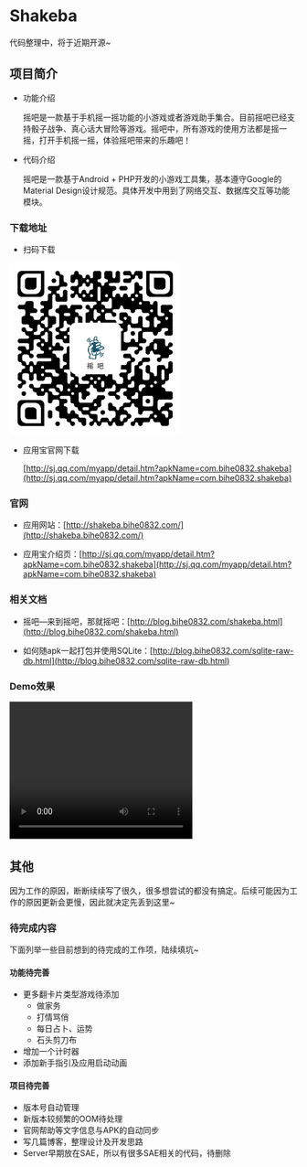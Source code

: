 # Shakeba

代码整理中，将于近期开源~

## 项目简介

- 功能介绍

	摇吧是一款基于手机摇一摇功能的小游戏或者游戏助手集合。目前摇吧已经支持骰子战争、真心话大冒险等游戏。摇吧中，所有游戏的使用方法都是摇一摇，打开手机摇一摇，体验摇吧带来的乐趣吧！

-  代码介绍

	摇吧是一款基于Android + PHP开发的小游戏工具集，基本遵守Google的Material Design设计规范。具体开发中用到了网络交互、数据库交互等功能模块。

### 下载地址

- 扫码下载

![扫码下载摇吧](./Server/download/shakeba_download_300.png )

- 应用宝官网下载

	[http://sj.qq.com/myapp/detail.htm?apkName=com.bihe0832.shakeba](http://sj.qq.com/myapp/detail.htm?apkName=com.bihe0832.shakeba)

### 官网

- 应用网站：[http://shakeba.bihe0832.com/](http://shakeba.bihe0832.com/)

- 应用宝介绍页：[http://sj.qq.com/myapp/detail.htm?apkName=com.bihe0832.shakeba](http://sj.qq.com/myapp/detail.htm?apkName=com.bihe0832.shakeba)

### 相关文档

- 摇吧—来到摇吧，那就摇吧：[http://blog.bihe0832.com/shakeba.html](http://blog.bihe0832.com/shakeba.html)

- 如何随apk一起打包并使用SQLite：[http://blog.bihe0832.com/sqlite-raw-db.html](http://blog.bihe0832.com/sqlite-raw-db.html) 

### Demo效果

<video src="./shakeba_intro.mp4" width="320" height="240" controls="controls">
Your browser does not support the video tag.
</video>

## 其他

因为工作的原因，断断续续写了很久，很多想尝试的都没有搞定。后续可能因为工作的原因更新会更慢，因此就决定先丢到这里~

### 待完成内容

下面列举一些目前想到的待完成的工作项，陆续填坑~

#### 功能待完善

- 更多翻卡片类型游戏待添加
	- 做家务
	- 打情骂俏
	- 每日占卜、运势
	- 石头剪刀布 
- 增加一个计时器
- 添加新手指引及应用启动动画

#### 项目待完善

- 版本号自动管理
- 新版本较频繁的OOM待处理
- 官网帮助等文字信息与APK的自动同步
- 写几篇博客，整理设计及开发思路
- Server早期放在SAE，所以有很多SAE相关的代码，待删除



